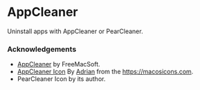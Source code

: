 # AppCleaner

Uninstall apps with AppCleaner or PearCleaner.


### Acknowledgements
- [AppCleaner](https://freemacsoft.net/appcleaner/) by FreeMacSoft.
- [AppCleaner Icon](https://macosicons.com/#/?icon=3LGU5jXIsN) By [Adrian](https://macosicons.com/#/u/adrian) from the https://macosicons.com.
- PearCleaner Icon by its author.
